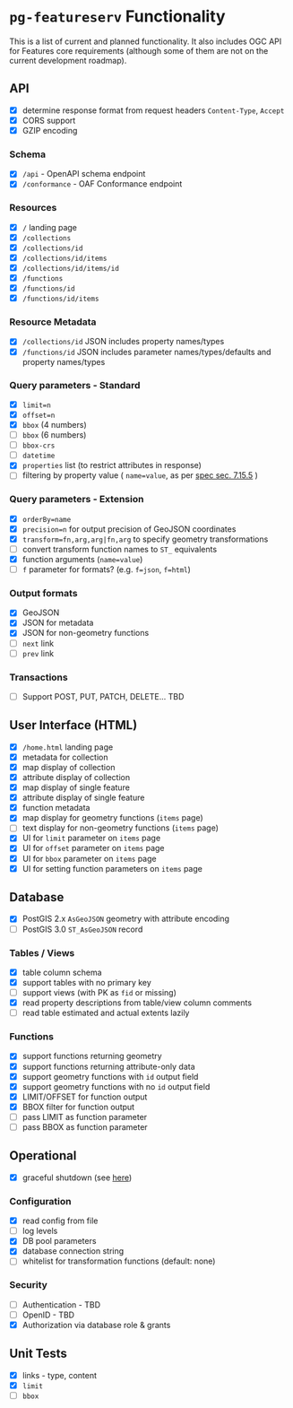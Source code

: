 # `pg-featureserv` Functionality

This is a list of current and planned functionality.  It also includes OGC API for Features core requirements (although some of them are not on the current development roadmap).

## API

- [x] determine response format from request headers `Content-Type`, `Accept`
- [x] CORS support
- [x] GZIP encoding

### Schema

- [x] `/api` - OpenAPI schema endpoint
- [x] `/conformance` - OAF Conformance endpoint

### Resources
- [x] `/` landing page
- [x] `/collections`
- [x] `/collections/id`
- [x] `/collections/id/items`
- [x] `/collections/id/items/id`
- [x] `/functions`
- [x] `/functions/id`
- [x] `/functions/id/items`

### Resource Metadata
- [x] `/collections/id` JSON includes property names/types
- [x] `/functions/id` JSON includes parameter names/types/defaults and property names/types

### Query parameters - Standard
- [x] `limit=n`
- [x] `offset=n`
- [x] `bbox` (4 numbers)
- [ ] `bbox` (6 numbers)
- [ ] `bbox-crs`
- [ ] `datetime`
- [x] `properties` list (to restrict attributes in response)
- [ ] filtering by property value ( `name=value`, as per [spec sec. 7.15.5](http://docs.opengeospatial.org/is/17-069r3/17-069r3.html#_parameters_for_filtering_on_feature_properties) )

### Query parameters - Extension
- [x] `orderBy=name`
- [x] `precision=n` for output precision of GeoJSON coordinates
- [x] `transform=fn,arg,arg|fn,arg` to specify geometry transformations
- [ ] convert transform function names to `ST_` equivalents
- [x] function arguments (`name=value`)
- [ ] `f` parameter for formats?  (e.g. `f=json`, `f=html`)

### Output formats
- [x] GeoJSON
- [x] JSON for metadata
- [x] JSON for non-geometry functions
- [ ] `next` link
- [ ] `prev` link

### Transactions
- [ ] Support POST, PUT, PATCH, DELETE...  TBD

## User Interface (HTML)
- [x] `/home.html` landing page
- [x] metadata for collection
- [x] map display of collection
- [x] attribute display of collection
- [x] map display of single feature
- [x] attribute display of single feature
- [x] function metadata
- [x] map display for geometry functions (`items` page)
- [ ] text display for non-geometry functions (`items` page)
- [x] UI for `limit` parameter on `items` page
- [x] UI for `offset` parameter on `items` page
- [x] UI for `bbox` parameter on `items` page
- [x] UI for setting function parameters on `items` page

## Database

- [x] PostGIS 2.x `AsGeoJSON` geometry with attribute encoding
- [ ] PostGIS 3.0 `ST_AsGeoJSON` record

### Tables / Views
- [x] table column schema
- [x] support tables with no primary key
- [ ] support views (with PK as `fid` or missing)
- [x] read property descriptions from table/view column comments
- [ ] read table estimated and actual extents lazily

### Functions
- [x] support functions returning geometry
- [x] support functions returning attribute-only data
- [x] support geometry functions with `id` output field
- [x] support geometry functions with no `id` output field
- [x] LIMIT/OFFSET for function output
- [x] BBOX filter for function output
- [ ] pass LIMIT as function parameter
- [ ] pass BBOX as function parameter

## Operational

- [x] graceful shutdown (see [here](https://github.com/pramsey/pg_tileserv/pull/1))

### Configuration
- [x] read config from file
- [ ] log levels
- [x] DB pool parameters
- [x] database connection string
- [ ] whitelist for transformation functions (default: none)

### Security
- [ ] Authentication - TBD
- [ ] OpenID - TBD
- [x] Authorization via database role & grants

## Unit Tests
- [x] links - type, content
- [x] `limit`
- [ ] `bbox`
